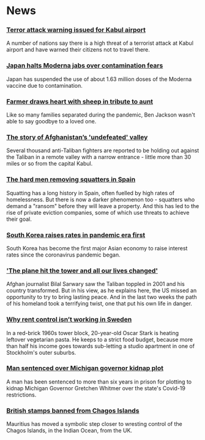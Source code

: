 # News
### [Terror attack warning issued for Kabul airport](https://www.bbc.com/news/world-asia-58337380)
A number of nations say there is a high threat of a terrorist attack at Kabul airport and have warned their citizens not to travel there. 
### [Japan halts Moderna jabs over contamination fears](https://www.bbc.com/news/world-asia-58338281)
Japan has suspended the use of about 1.63 million doses of the Moderna vaccine due to contamination. 
### [Farmer draws heart with sheep in tribute to aunt](https://www.bbc.com/news/world-australia-58338661)
Like so many families separated during the pandemic, Ben Jackson wasn't able to say goodbye to a loved one.
### [The story of Afghanistan’s 'undefeated' valley](https://www.bbc.com/news/world-asia-58329527)
Several thousand anti-Taliban fighters are reported to be holding out against the Taliban in a remote valley with a narrow entrance - little more than 30 miles or so from the capital Kabul.
### [The hard men removing squatters in Spain](https://www.bbc.com/news/stories-58310532)
Squatting has a long history in Spain, often fuelled by high rates of homelessness. But there is now a darker phenomenon too - squatters who demand a "ransom" before they will leave a property. And this has led to the rise of private eviction companies, some of which use threats to achieve their goal.
### [South Korea raises rates in pandemic era first](https://www.bbc.com/news/business-58338261)
South Korea has become the first major Asian economy to raise interest rates since the coronavirus pandemic began.
### ['The plane hit the tower and all our lives changed'](https://www.bbc.com/news/world-south-asia-58071592)
Afghan journalist Bilal Sarwary saw the Taliban toppled in 2001 and his country transformed. But in his view, as he explains here, the US missed an opportunity to try to bring lasting peace. And in the last two weeks the path of his homeland took a terrifying twist, one that put his own life in danger.
### [Why rent control isn’t working in Sweden](https://www.bbc.com/news/business-58317555)
In a red-brick 1960s tower block, 20-year-old Oscar Stark is heating leftover vegetarian pasta. He keeps to a strict food budget, because more than half his income goes towards sub-letting a studio apartment in one of Stockholm's outer suburbs.
### [Man sentenced over Michigan governor kidnap plot](https://www.bbc.com/news/world-us-canada-58337712)
A man has been sentenced to more than six years in prison for plotting to kidnap Michigan Governor Gretchen Whitmer over the state's Covid-19 restrictions. 
### [British stamps banned from Chagos Islands](https://www.bbc.com/news/world-africa-58321580)
Mauritius has moved a symbolic step closer to wresting control of the Chagos Islands, in the Indian Ocean, from the UK. 
